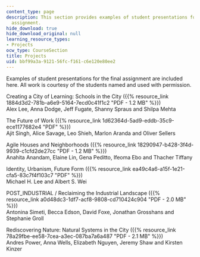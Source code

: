 ```yaml
---
content_type: page
description: This section provides examples of student presentations for the final
  assignment.
hide_download: true
hide_download_original: null
learning_resource_types:
- Projects
ocw_type: CourseSection
title: Projects
uid: bbf99a3a-9121-56fc-f161-c6e120e80ee2
---
```


Examples of student presentations for the final assignment are included here. All work is courtesy of the students named and used with permission.

Creating a City of Learning: Schools in the City ({{% resource_link 1884d3d2-781b-a6e9-5164-7ecd0c41f1c2 "PDF - 1.2 MB" %}})  
Alex Lee, Anna Dodge, Jeff Fugate, Shanny Spraus and Shilpa Mehta

The Future of Work ({{% resource_link 1d62364d-5ad9-eddb-35c9-ece1177682e4 "PDF" %}})  
Ajit Singh, Alice Savage, Leo Shieh, Marlon Aranda and Oliver Sellers

Agile Houses and Neighborhoods ({{% resource_link 18290947-b428-3f4d-9939-c1cfd2de27cc "PDF - 1.2 MB" %}})  
Anahita Anandam, Elaine Lin, Gena Peditto, Ifeoma Ebo and Thacher Tiffany

Identity, Urbanism, Future Form ({{% resource_link ea49c4a6-a15f-1e21-cfa5-83c7f4f103c7 "PDF" %}})  
Michael H. Lee and Albert S. Wei

POST\_INDUSTRIAL / Reclaiming the Industrial Landscape ({{% resource_link a0d48dc3-1df7-acf8-9808-cd710424c904 "PDF - 2.0 MB" %}})  
Antonina Simeti, Becca Edson, David Foxe, Jonathan Grosshans and Stephanie Groll

Rediscovering Nature: Natural Systems in the City ({{% resource_link 78a29fbe-ee58-7cea-a3ec-087ba7a6a487 "PDF - 2.1 MB" %}})  
Andres Power, Anna Wells, Elizabeth Nguyen, Jeremy Shaw and Kirsten Kinzer